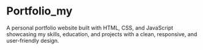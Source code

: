 # Portfolio_my
A personal portfolio website built with HTML, CSS, and JavaScript showcasing my skills, education, and projects with a clean, responsive, and user-friendly design.
